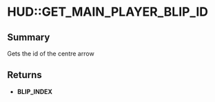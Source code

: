 # HUD::GET_MAIN_PLAYER_BLIP_ID

## Summary
Gets the id of the centre arrow

## Returns
* **BLIP_INDEX**